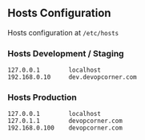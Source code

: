 ## Hosts Configuration

Hosts configuration at `/etc/hosts`

### Hosts Development / Staging
```
127.0.0.1        localhost
192.168.0.10     dev.devopcorner.com
```

### Hosts Production
```
127.0.0.1        localhost
127.0.1.1        devopcorner.com
192.168.0.100    devopcorner.com
```
